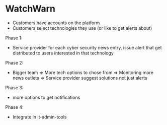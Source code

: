 # WatchWarn

- Customers have accounts on the platform
- Customers select technologies they use (or like to get alerts about)

Phase 1:
- Service provider for each cyber security news entry, issue alert that get distributed to users interested in that technology

Phase 2:
- Bigger team 
=> More tech options to chose from
=> Monitoring more news outlets
=> Service provider suggest solutions not just alerts

Phase 3:
- more options to get notifications

Phase 4:
- Integrate in it-admin-tools
